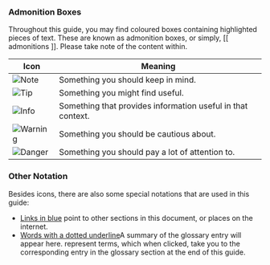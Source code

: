<!-- markdownlint-disable-file first-line-h1 -->
### Admonition Boxes

Throughout this guide, you may find coloured boxes containing highlighted pieces of text. These are known as admonition boxes, or simply, [[ admonitions ]]. Please take note of the content within.

| Icon                                             | Meaning                                                     |
|--------------------------------------------------|-------------------------------------------------------------|
| ![Note](images/admonishmentIcons/Note.png)       | Something you should keep in mind.                          |
| ![Tip](images/admonishmentIcons/Tip.png)         | Something you might find useful.                            |
| ![Info](images/admonishmentIcons/Info.png)       | Something that provides information useful in that context. |
| ![Warning](images/admonishmentIcons/Warning.png) | Something you should be cautious about.                     |
| ![Danger](images/admonishmentIcons/Danger.png)   | Something you should pay a lot of attention to.             |

### Other Notation

Besides icons, there are also some special notations that are used in this guide:

<!-- markdownlint-disable no-inline-html -->
* <a href="javascript:;">Links in blue</a> point to other sections in this document, or places on the internet.
* <span class="def-tooltip"><a href="javascript:;" data-entry_data="A summary of the glossary entry will appear here.">Words with a dotted underline</a><span class="popup">A summary of the glossary entry will appear here.</span></span> represent terms, which when clicked, take you to the corresponding entry in the glossary section at the end of this guide.
<!-- markdownlint-enable no-inline-html -->
